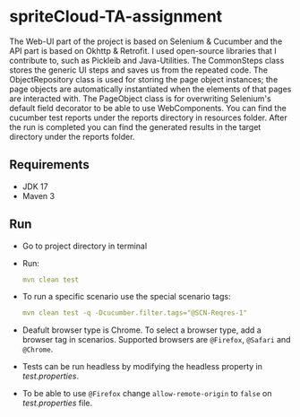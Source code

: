 # spriteCloud-TA-assignment

The Web-UI part of the project is based on Selenium & Cucumber and the API part is based on Okhttp & Retrofit.
I used open-source libraries that I contribute to, such as Pickleib and Java-Utilities.
The CommonSteps class stores the generic UI steps and saves us from the repeated code.
The ObjectRepository class is used for storing the page object instances; the page objects are automatically instantiated when the elements of that pages are interacted with.
The PageObject class is for overwriting Selenium's default field decorator to be able to use WebComponents.
You can find the cucumber test reports under the reports directory in resources folder.
After the run is completed you can find the generated results in the target directory under the reports folder.

## Requirements
- JDK 17
- Maven 3

## Run

- Go to project directory in terminal

- Run:
    ```yml
    mvn clean test
    ```

- To run a specific scenario use the special scenario tags:
    ```yml
    mvn clean test -q -Dcucumber.filter.tags="@SCN-Reqres-1"
    ```
- Deafult browser type is Chrome. To select a browser type, add a browser tag in scenarios. Supported browsers are ```@Firefox```, ```@Safari``` and ```@Chrome```. 

- Tests can be run headless by modifying the headless property in _test.properties_.

- To be able to use ```@Firefox``` change ```allow-remote-origin``` to ```false``` on _test.properties_ file.
